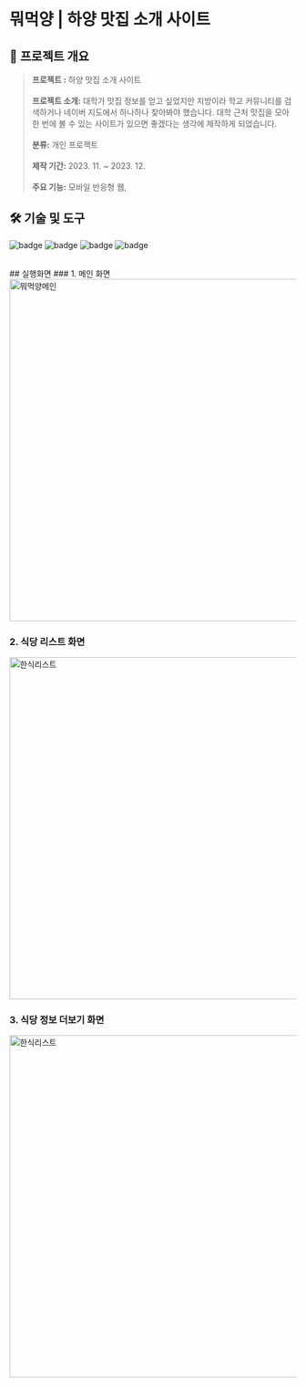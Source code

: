 # 뭐먹양 | 하양 맛집 소개 사이트
## 📝 프로젝트 개요
> **프로젝트 :** 하양 맛집 소개 사이트 <br/><br/>
**프로젝트 소개:** 대학가 맛집 정보를 얻고 싶었지만 지방이라 학교 커뮤니티를 검색하거나 네이버 지도에서 하나하나 찾아봐야 했습니다. 대학 근처 맛집을 모아 한 번에 볼 수 있는 사이트가 있으면 좋겠다는 생각에 제작하게 되었습니다.<br/><br/>
**분류:** 개인 프로젝트  <br/><br/>
**제작 기간:**  2023. 11. ~ 2023. 12. <br/><br/>
**주요 기능:** 모바일 반응형 웹, <br/>

## 🛠 기술 및 도구
![badge](https://img.shields.io/badge/HTML-1572B6?style=for-the-badge&logo=html&logoColor=white)
![badge](https://img.shields.io/badge/CSS3-1572B6?style=for-the-badge&logo=css3&logoColor=white) 
![badge](https://img.shields.io/badge/JavaScript-1572B6?style=for-the-badge&logo=javascript&logoColor=white)
![badge](https://img.shields.io/badge/GitHub-100000?style=for-the-badge&logo=github&logoColor=white)

<br/>
## 실행화면
### 1. 메인 화면
<br/>
<img width="600" alt="뭐먹양메인" src="https://github.com/bolisnsk/food/assets/50792699/770911d2-e51b-43bd-96cc-a36eb7e2d9fc">

### 2. 식당 리스트 화면
<img width="600" alt="한식리스트" src="https://github.com/bolisnsk/food/assets/50792699/ad29dcc2-b661-4bfa-954a-7ba266554632">

### 3. 식당 정보 더보기 화면
<img width="600" alt="한식리스트" src="https://github.com/bolisnsk/food/assets/50792699/79cf75c1-09fb-47ac-807c-1f0634b44b41">
